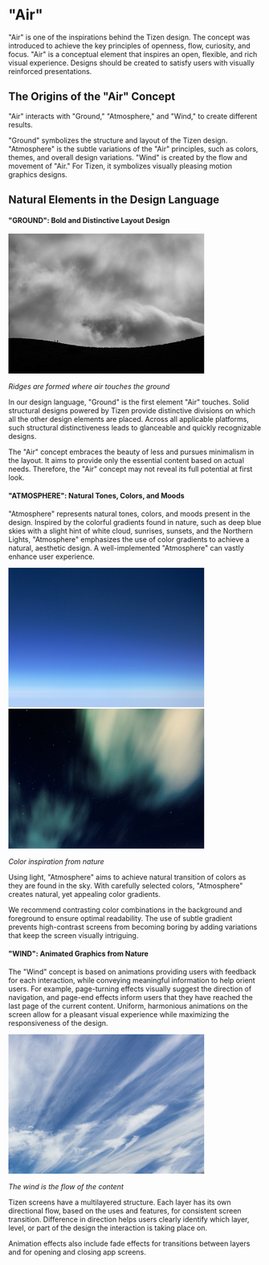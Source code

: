 # "Air"

"Air" is one of the inspirations behind the Tizen design. The concept was introduced to achieve the key principles of openness, flow, curiosity, and focus. "Air" is a conceptual element that inspires an open, flexible, and rich visual experience. Designs should be created to satisfy users with visually reinforced presentations.

## The Origins of the "Air" Concept

"Air" interacts with "Ground," "Atmosphere," and "Wind," to create different results.

"Ground" symbolizes the structure and layout of the Tizen design. "Atmosphere" is the subtle variations of the "Air" principles, such as colors, themes, and overall design variations. "Wind" is created by the flow and movement of "Air." For Tizen, it symbolizes visually pleasing motion graphics designs.

## Natural Elements in the Design Language

#### "GROUND": Bold and Distinctive Layout Design

<img alt="Ridges are formed where air touches the ground" src="media/1.2.2_ground.png" width="390px" margin-left="4px" />  

*Ridges are formed where air touches the ground*

In our design language, "Ground" is the first element "Air" touches. Solid structural designs powered by Tizen provide distinctive divisions on which all the other design elements are placed. Across all applicable platforms, such structural distinctiveness leads to glanceable and quickly recognizable designs.

The "Air" concept embraces the beauty of less and pursues minimalism in the layout. It aims to provide only the essential content based on actual needs. Therefore, the "Air" concept may not reveal its full potential at first look.

#### "ATMOSPHERE": Natural Tones, Colors, and Moods

"Atmosphere" represents natural tones, colors, and moods present in the design. Inspired by the colorful gradients found in nature, such as deep blue skies with a slight hint of white cloud, sunrises, sunsets, and the Northern Lights, "Atmosphere" emphasizes the use of color gradients to achieve a natural, aesthetic design. A well-implemented "Atmosphere" can vastly enhance user experience.

<img alt="Color inspiration from nature" src="media/air_atmosphere_mobile.png" width="390px" margin-left="4px" /> <img alt="Color inspiration from nature" src="media/air_atmosphere_gear.png" width="390px" margin-left="4px" />  

*Color inspiration from nature*

Using light, "Atmosphere" aims to achieve natural transition of colors as they are found in the sky. With carefully selected colors, "Atmosphere" creates natural, yet appealing color gradients.

We recommend contrasting color combinations in the background and foreground to ensure optimal readability. The use of subtle gradient prevents high-contrast screens from becoming boring by adding variations that keep the screen visually intriguing.

#### "WIND": Animated Graphics from Nature

The "Wind" concept is based on animations providing users with feedback for each interaction, while conveying meaningful information to help orient users. For example, page-turning effects visually suggest the direction of navigation, and page-end effects inform users that they have reached the last page of the current content. Uniform, harmonious animations on the screen allow for a pleasant visual experience while maximizing the responsiveness of the design.

<img alt="The wind is the flow of the content" src="media/air_wind.png" width="390px" margin-left="4px" />  

*The wind is the flow of the content*

Tizen screens have a multilayered structure. Each layer has its own directional flow, based on the uses and features, for consistent screen transition. Difference in direction helps users clearly identify which layer, level, or part of the design the interaction is taking place on.

Animation effects also include fade effects for transitions between layers and for opening and closing app screens.
